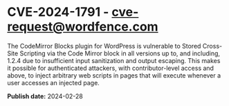 # CVE-2024-1791 - cve-request@wordfence.com

The CodeMirror Blocks plugin for WordPress is vulnerable to Stored Cross-Site Scripting via the Code Mirror block in all versions up to, and including, 1.2.4 due to insufficient input sanitization and output escaping. This makes it possible for authenticated attackers, with contributor-level access and above, to inject arbitrary web scripts in pages that will execute whenever a user accesses an injected page.

**Publish date:** 2024-02-28
